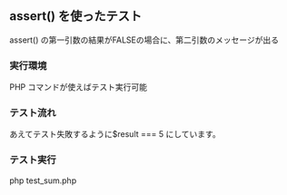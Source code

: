 ## assert() を使ったテスト

assert() の第一引数の結果がFALSEの場合に、第二引数のメッセージが出る

### 実行環境

PHP コマンドが使えばテスト実行可能

### テスト流れ

あえてテスト失敗するように$result === 5 にしています。


### テスト実行

php test_sum.php
